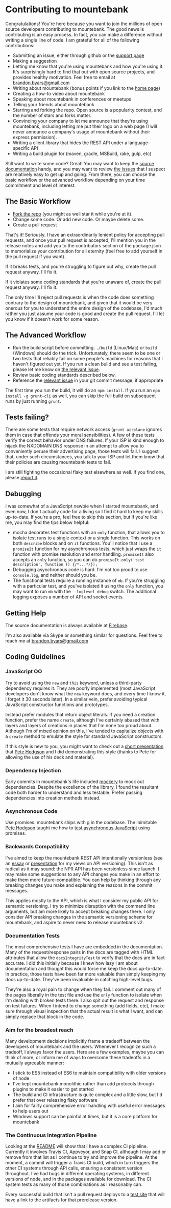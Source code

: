 Contributing to mountebank
==========================

Congratulations!  You're here because you want to join the millions of open source developers
contributing to mountebank.  The good news is contributing is an easy process.  In fact, you can
make a difference without writing a single line of code. I am grateful for all of the following contributions:

* Submitting an issue, either through github or the [support page](http://www.mbtest.org/support)
* Making a suggestion
* Letting me know that you're using mountebank and how you're using it.  It's surprisingly hard to find
that out with open source projects, and provides healthy motivation.  Feel free to email at
brandon.byars@gmail.com
* Writing about mountebank (bonus points if you link to the [home page](http://www.mbtest.org/))
* Creating a how-to video about mountebank
* Speaking about mountebank in conferences or meetups
* Telling your friends about mountebank
* Starring and forking the repo. Open source is a popularity contest, and the number of stars and forks matter.
* Convincing your company to let me announce that they're using mountebank, including letting me put their logo
on a web page (I will never announce a company's usage of mountebank without their express permission).
* Writing a client library that hides the REST API under a language-specific API
* Writing a build plugin for (maven, gradle, MSBuild, rake, gulp, etc)

Still want to write some code?  Great!  You may want to keep the [source documentation](https://mountebank.firebaseapp.com/)
handy, and you may want to review [the issues](https://github.com/bbyars/mountebank/labels/up-for-grabs) that I suspect
are relatively easy to get up and going.  From there, you can choose the basic workflow or the advanced workflow
depending on your time commitment and level of interest.

## The Basic Workflow

* [Fork the repo](https://github.com/bbyars/mountebank#fork-destination-box) (you might as well star it while you're at it).
* Change some code.  Or add new code.  Or maybe delete some.
* Create a pull request

That's it!  Seriously.  I have an extraordinarily lenient policy for accepting pull requests, and once your pull
request is accepted, I'll mention you in the release notes and add you to the contributors section of the package.json
to memorialize your contribution for all eternity (feel free to add yourself in the pull request if you want).

If it breaks tests, and you're struggling to figure out why, create the pull request anyway.  I'll fix it.

If it violates some coding standards that you're unaware of, create the pull request anyway.  I'll fix it.

The only time I'll reject pull requests is when the code does something contrary to the design of mountebank, and
given that it would be very onerous for you to understand the entire design of the codebase, I'd much rather you
just assume your code is good and create the pull request.  I'll let you know if it doesn't work for some reason.

## The Advanced Workflow

* Run the build script before committing.  `./build` (Linux/Mac) or `build` (Windows) should do
the trick.  Unfortunately, there seem to be one or two tests that reliably fail on some people's machines
for reasons that I haven't figured out yet.  If you run a clean build and see a test failing, please let me
know on [the relevant issue](https://github.com/bbyars/mountebank/issues/101).
* Review basic coding standards described below.
* Reference the [relevant issue](https://github.com/bbyars/mountebank/issues) in your git commit message,
if appropriate

The first time you run the build, it will do an `npm install`.  If you run an `npm install -g grunt-cli` as well,
you can skip the full build on subsequent runs by just running `grunt`.

## Tests failing?

There are some tests that require network access (`grunt airplane` ignores them in case that offends your
moral sensibilities).  A few of these tests verify the correct behavior under DNS failures.  If your ISP
is kind enough to hijack the NXDOMAIN DNS response in an attempt to allow you to conveniently peruse their
advertising page, those tests will fail.  I suggest that, under such circumstances, you talk to your ISP
and let them know that their policies are causing mountebank tests to fail.

I am still fighting the occasional flaky test elsewhere as well.  If you find one, please
[report it](https://github.com/bbyars/mountebank/issues/101).

## Debugging

I was somewhat of a JavaScript newbie when I started mountebank, and even now, I don't actually code for a living
so I find it hard to keep my skills up-to-date. If you're a pro, feel free to skip
this section, but if you're like me, you may find the tips below helpful:

* mocha decorates test functions with an `only` function, that allows you to isolate test runs
  to a single context or a single function.  This works on both `describe` blocks and on `it` functions.
  You'll notice that I use a `promiseIt` function for my asynchronous tests, which just wraps the `it`
  function with promise resolution and error handling.  `promiseIt` also accepts an `only` function, so you
  can do `promiseIt.only('test description', function () {/*...*/});`
* Debugging asynchronous code is hard.  I'm not too proud to use `console.log`, and neither should you be.
* The functional tests require a running instance of `mb`.  If you're struggling with a particular test,
  and you've isolated it using the `only` function, you may want to run `mb` with the `--loglevel debug`
  switch.  The additional logging exposes a number of API and socket events.

## Getting Help

The source documentation is always available at [Firebase](https://mountebank.firebaseapp.com/).

I'm also available via Skype or something similar for questions.  Feel free to reach me at brandon.byars@gmail.com

## Coding Guidelines

### JavaScript OO

Try to avoid using the `new` and `this` keyword, unless a third-party dependency requires it.  They
are poorly implemented (most JavaScript developers don't know what the `new` keyword does, and every
time I know it, I forget it 30 seconds later).  In a similar vein, prefer avoiding typical JavaScript
constructor functions and prototypes.

Instead prefer modules that return object literals.  If you need a creation function, prefer the name
`create`, although I've certainly abused that with layers and layers of creations in places that I'm none
too proud about.  Although I'm of mixed opinion on this, I've tended to capitalize objects with a `create`
method to emulate the style for standard JavaScript constructors.

If this style is new to you, you might want to check out a
[short presentation](http://usergroup.tv/videos/keeping-up-with-javascript) that
[Pete Hodgson](https://github.com/moredip) and I did demonstrating this style
(thanks to Pete for allowing the use of his deck and material).

### Dependency Injection

Early commits in mountebank's life included [mockery](https://github.com/mfncooper/mockery) to mock out
dependencies.  Despite the excellence of the library, I found the resultant code both harder to understand
and less testable.  Prefer passing dependencies into creation methods instead.

### Asynchronous Code

Use promises.  mountebank ships with [q](https://github.com/kriskowal/q) in the codebase.  The inimitable
[Pete Hodgson](http://blog.thepete.net) taught me how to
[test asynchronous JavaScript](http://martinfowler.com/articles/asyncJS.html) using promises.

### Backwards Compatibility

I've aimed to keep the mountebank REST API intentionally versionless (see an
[essay](http://martinfowler.com/articles/enterpriseREST.html#versioning) or
[presentation](http://www.infoq.com/presentations/constraints-api-rest-integration) for my views on API
versioning). This isn't as radical as it may sound: the NPR API has been versionless since launch.
I may make some suggestions to any API changes you make in an effort to make them more
future-compatible.  You can help by thinking through any breaking changes you make and explaining the
reasons in the commit messages.

This applies mostly to the API, which is what I consider my public API for semantic versioning.  I try
to minimize disruption with the command line arguments, but am more likely to accept breaking changes there.
I only consider API breaking changes in the semantic versioning scheme for mountebank, and aspire to never
need to release mountebank v2.

### Documentation Tests

The most comprehensive tests I have are embedded in the documentation.  Many of the request/response pairs
in the docs are tagged with HTML attributes that allow the `docsIntegrityTest` to verify that the docs
are in fact accurate.  I did this initially because I knew how lazy I am about documentation and thought this
would force me keep the docs up-to-date.  In practice, those tests have been far more valuable than simply
keeping my docs up-to-date.  They've been invaluable in catching high-level bugs.

They're also a royal pain to change when they fail.  I comment out many of the pages liberally in the test file
and use the `only` function to isolate when I'm dealing with broken tests there.  I also spit out the request and
response on test failures.  When I intend to change something (add fields, etc), I make sure through visual
inspection that the actual result is what I want, and can simply replace that block in the code.

### Aim for the broadest reach

Many development decisions implicitly frame a tradeoff between the developers of mountebank and the users.  Whenever I
recognize such a tradeoff, I always favor the users.  Here are a few examples, maybe you can think of more, or inform
me of ways to overcome these tradeoffs in a mutually agreeable manner:

* I stick to ES5 instead of ES6 to maintain compatibility with older versions of node
* I've kept mountebank monolithic rather than add protocols through plugins to make it easier to get started
* The build and CI infrastructure is quite complex and a little slow, but I'd prefer that over releasing flaky software
* I aim for fairly comprehensive error handling with useful error messages to help users out
* Windows support can be painful at times, but it is a core platform for mountebank

### The Continuous Integration Pipeline

Looking at the [README](https://github.com/bbyars/mountebank#build-status) will show that I have a complex CI pipleline.
Currently it involves Travis CI, Appveyor, and Snap CI, although I may add or remove from that list as I continue to
try and improve the pipeline.  At the moment, a commit will trigger a Travis CI build, which in turn triggers the other
CI systems through API calls, ensuring a consistent version throughout.  I've had bugs in different operating systems,
in different versions of node, and in the packages available for download.  The CI system tests as many of those combinations
as I reasonably can.

Every successful build that isn't a pull request deploys to a [test site](http://mountebank-dev.herokuapp.com/) that will
have a link to the artifacts for that prerelease version.
